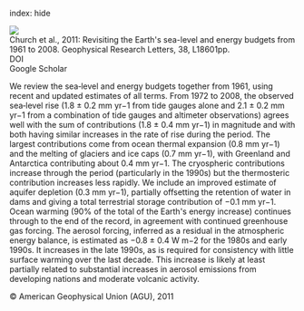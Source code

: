 index: hide

<div class="Citation">
    <div class="Citation-thumb CitationThumb-linked"  data-href="https://doi.org/10.1029/2011gl048794">
      <img src="https://static.claimspace.cloud/climate-study-static/refs/thumbs/10/Church_et_al_2011-thumb.png" />
    </div>

  <div class="Citation-body">
    <div class="Citation-text">Church et al., 2011: Revisiting the Earth's sea-level and energy budgets from 1961 to 2008. <span class="Article-journal">Geophysical Research Letters, </span><span class="Article-volume">38, </span>L18601pp.</div>
    <div class="Citation-links">
      <div class="CitationLink" data-href="https://doi.org/10.1029/2011gl048794">
        <div class="CitationLink-icon CitationLink-Doi"></div>
        <div class="CitationLink-text">DOI</div>
      </div>
      <div class="CitationLink" data-href="https://scholar.google.com/scholar?q=10.1029/2011gl048794">
        <div class="CitationLink-icon CitationLink-Scholar"></div>
        <div class="CitationLink-text">Google Scholar</div>
      </div>
    </div>
  </div>
</div>

We review the sea‐level and energy budgets together from 1961, using recent and updated estimates of all terms. From 1972 to 2008, the observed sea‐level rise (1.8 ± 0.2 mm yr−1 from tide gauges alone and 2.1 ± 0.2 mm yr−1 from a combination of tide gauges and altimeter observations) agrees well with the sum of contributions (1.8 ± 0.4 mm yr−1) in magnitude and with both having similar increases in the rate of rise during the period. The largest contributions come from ocean thermal expansion (0.8 mm yr−1) and the melting of glaciers and ice caps (0.7 mm yr−1), with Greenland and Antarctica contributing about 0.4 mm yr−1. The cryospheric contributions increase through the period (particularly in the 1990s) but the thermosteric contribution increases less rapidly. We include an improved estimate of aquifer depletion (0.3 mm yr−1), partially offsetting the retention of water in dams and giving a total terrestrial storage contribution of −0.1 mm yr−1. Ocean warming (90% of the total of the Earth's energy increase) continues through to the end of the record, in agreement with continued greenhouse gas forcing. The aerosol forcing, inferred as a residual in the atmospheric energy balance, is estimated as −0.8 ± 0.4 W m−2 for the 1980s and early 1990s. It increases in the late 1990s, as is required for consistency with little surface warming over the last decade. This increase is likely at least partially related to substantial increases in aerosol emissions from developing nations and moderate volcanic activity.

<div class="Citation-copy">
&copy; American Geophysical Union (AGU), 2011
</div>
